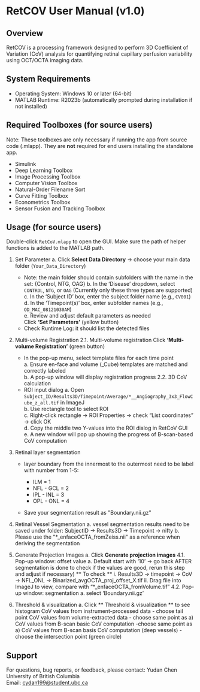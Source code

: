 RetCOV User Manual (v1.0)
=========================

Overview
---------
RetCOV is a processing framework designed to perform 3D Coefficient of Variation (CoV) analysis for quantifying retinal capillary perfusion variability using OCT/OCTA imaging data.

System Requirements
--------------------------------
- Operating System: Windows 10 or later (64-bit)
- MATLAB Runtime: R2023b (automatically prompted during installation if not installed)

Required Toolboxes (for source users)
-------------------------------------------------------
Note: These toolboxes are only necessary if running the app from source code (.mlapp). They are **not** required for end users installing the standalone app.

- Simulink
- Deep Learning Toolbox
- Image Processing Toolbox
- Computer Vision Toolbox
- Natural-Order Filename Sort
- Curve Fitting Toolbox
- Econometrics Toolbox
- Sensor Fusion and Tracking Toolbox

Usage (for source users)
---------
 Double-click `RetCoV.mlapp` to open the GUI. Make sure the path of helper functions is added to the MATLAB path.

1. Set Parameter
   a. Click **Select Data Directory** → choose your main data folder (`Your_Data_Directory`)
      - Note: the main folder should contain subfolders with the name in the set: {Control, NTG, OAG} 
   b. In the ‘Disease’ dropdown, select `CONTROL`, `NTG`, or `OAG`  (Currently only these three types are supported)
   c. In the ‘Subject ID’ box, enter the subject folder name (e.g., `CV001`)  
   d. In the ‘Timepoint(s)’ box, enter subfolder names (e.g., `OD_MAC_08121030AM`)  
   e. Review and adjust default parameters as needed  
   Click **‘Set Parameters’** (yellow button)  
      - Check Runtime Log: it should list the detected files

2. Multi-volume Registration
   2.1. Multi-volume registration
	Click **‘Multi-volume Registration’** (green button)
	- In the pop-up menu, select template files for each time point  
   	   a. Ensure en-face and volume (_Cube) templates are matched and correctly labeled  
   	   b. A pop-up window will display registration progress
   2.2. 3D CoV calculation
	- ROI input dialog
	   a. Open `Subject_ID/Results3D/Timepoint/Average/*__Angiography_3x3_FlowCube_z_all.tif` in ImageJ  
	   b. Use rectangle tool to select ROI  
	   c. Right-click rectangle → ROI Properties → check “List coordinates” → click OK  
	   d. Copy the middle two Y-values into the ROI dialog in RetCoV GUI  
	   e. A new window will pop up showing the progress of B-scan-based CoV computation  


3. Retinal layer segmentation
   - layer boundary from the innermost to the outermost need to be label with number from 1-5:
   
     * ILM        = 1
     * NFL - GCL  = 2
     * IPL - INL  = 3
     * OPL - ONL  = 4
     
   - Save your segmentation result as "Boundary.nii.gz"

4. Retinal Vessel Segmentation
   a. vessel segmentation results need to be saved under folder:
      SubjectID → Results3D → Timepoint → nifty
   b. Please use the "*_enfaceOCTA_fromZeiss.nii" as a reference when deriving the segmentation

5. Generate Projection Images
   a. Click **Generate projection images**
   4.1. Pop-up window: offset value
        a. Default start with ‘10’ → go back AFTER segmentation is done to check if the values are good, rerun this step and adjust if necessary)
           ** To check **
              i. Results3D → timepoint → CoV → NFL_ONL → Binarized_avgOCTA_proj_offset_X.tif
              ii. Drag file into ImageJ to view, compare with “*_enfaceOCTA_fromVolume.tif”
   4.2. Pop-up window: segmentation
        a. select ‘Boundary.nii.gz’


6. Threshold & visualization
   a. Click ** Threshold & visualization ** to see histogram
CoV values from instrument-processed data - choose tail point
CoV values from volume-extracted data - choose same point as a)
CoV values from B-scan basic CoV computation -choose same point as a)
CoV values from B-scan basis CoV computation (deep vessels) - choose the intersection point (green circle)




Support
-------
For questions, bug reports, or feedback, please contact:
Yudan Chen  
University of British Columbia  
Email: cydan199@student.ubc.ca


